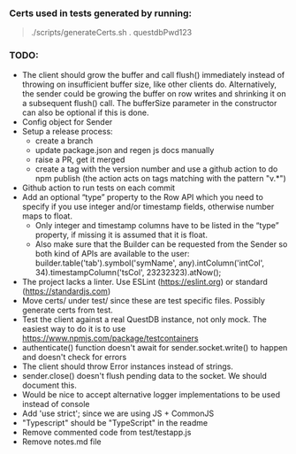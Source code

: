 ### Certs used in tests generated by running:
> ./scripts/generateCerts.sh . questdbPwd123

### TODO:
- The client should grow the buffer and call flush() immediately instead of throwing on insufficient buffer size,
like other clients do.
Alternatively, the sender could be growing the buffer on row writes and shrinking it on a subsequent flush() call.
The bufferSize parameter in the constructor can also be optional if this is done.
- Config object for Sender
- Setup a release process:
  - create a branch
  - update package.json and regen js docs manually
  - raise a PR, get it merged
  - create a tag with the version number and use a github action to do npm publish (the action acts on tags matching with the pattern "v.*")
- Github action to run tests on each commit
- Add an optional “type” property to the Row API which you need to specify if you use integer and/or timestamp fields,
otherwise number maps to float.
  - Only integer and timestamp columns have to be listed in the “type” property, if missing it is assumed that it is float.
  - Also make sure that the Builder can be requested from the Sender so both kind of APIs are available to the user:
  builder.table('tab').symbol('symName', any).intColumn('intCol', 34).timestampColumn('tsCol', 23232323).atNow();
- The project lacks a linter. Use ESLint (https://eslint.org) or standard (https://standardjs.com)
- Move certs/ under test/ since these are test specific files. Possibly generate certs from test.
- Test the client against a real QuestDB instance, not only mock. The easiest way to do it is to use https://www.npmjs.com/package/testcontainers
- authenticate() function doesn't await for sender.socket.write() to happen and doesn't check for errors
- The client should throw Error instances instead of strings.
- sender.close() doesn't flush pending data to the socket. We should document this.
- Would be nice to accept alternative logger implementations to be used instead of console
- Add 'use strict'; since we are using JS + CommonJS
- "Typescript" should be "TypeScript" in the readme
- Remove commented code from test/testapp.js
- Remove notes.md file
